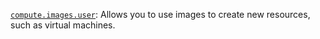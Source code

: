 [`compute.images.user`](../../../../iam/concepts/access-control/roles.md#compute-images-user): Allows you to use images to create new resources, such as virtual machines.

